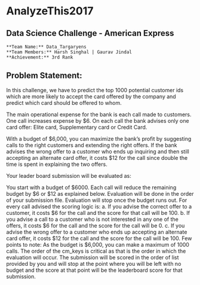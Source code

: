 # AnalyzeThis2017
## Data Science Challenge - American Express
```
**Team Name:** Data_Targaryens
**Team Members:** Harsh Singhal | Gaurav Jindal
**Achievement:** 3rd Rank
```
## Problem Statement:

In this challenge, we have to predict the top 1000 potential customer ids which are more likely to accept the card offered by the company and predict which card should be offered to whom.

The main operational expense for the bank is each call made to customers. One call increases expense by $6. On each call the bank advises only one card offer: Elite card, Supplementary card or Credit Card.

With a budget of $6,000, you can maximize the bank’s profit by suggesting calls to the right customers and extending the right offers. If the bank advises the wrong offer to a customer who ends up inquiring and then still accepting an alternate card offer, it costs $12 for the call since double the time is spent in explaining the two offers.

Your leader board submission will be evaluated as:

You start with a budget of $6000.
Each call will reduce the remaining budget by $6 or $12 as explained below.
Evaluation will be done in the order of your submission file.
Evaluation will stop once the budget runs out.
For every call advised the scoring logic is: a. If you advise the correct offer to a customer, it costs $6 for the call and the score for that call will be 100. b. If you advise a call to a customer who is not interested in any one of the offers, it costs $6 for the call and the score for the call will be 0. c. If you advise the wrong offer to a customer who ends up accepting an alternate card offer, it costs $12 for the call and the score for the call will be 100.
Few points to note: As the budget is $6,000, you can make a maximum of 1000 calls. The order of the cm_keys is critical as that is the order in which the evaluation will occur. The submission will be scored in the order of list provided by you and will stop at the point where you will be left with no budget and the score at that point will be the leaderboard score for that submission.
